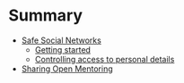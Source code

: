 # Summary

* [Safe Social Networks](topics/safe-social-networks/index.md)
  * [Getting started](topics/safe-social-networks/getting-started/index.md)
  * [Controlling access to personal details](topics/safe-social-networks/access-personal-details/index.md)
* [Sharing Open Mentoring](topics/sharing-open-mentoring/index.md)